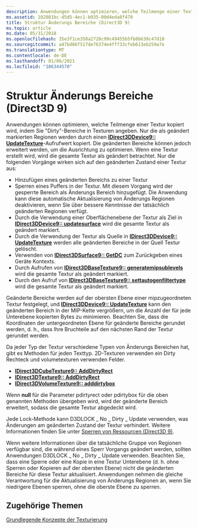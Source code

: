 ```yaml
---
description: Anwendungen können optimieren, welche Teilmenge einer Textur kopiert wird, indem Sie &\# 0034; Dirty&\# 0034; Bereiche in Texturen angeben.
ms.assetid: 102081bc-d5d5-4ec1-b935-00d4eda8f470
title: Struktur Änderungs Bereiche (Direct3D 9)
ms.topic: article
ms.date: 05/31/2018
ms.openlocfilehash: 35e3f1ce350a2728c99c49455b5fb8b638c47d10
ms.sourcegitcommit: a47bd86f517de76374e4fff33cfeb613eb259a7e
ms.translationtype: MT
ms.contentlocale: de-DE
ms.lasthandoff: 01/06/2021
ms.locfileid: "106344570"
---
```

# <a name="texture-dirty-regions-direct3d-9"></a>Struktur Änderungs Bereiche (Direct3D 9)

Anwendungen können optimieren, welche Teilmenge einer Textur kopiert wird, indem Sie "Dirty"-Bereiche in Texturen angeben. Nur die als geändert markierten Regionen werden durch einen [**IDirect3DDevice9:: UpdateTexture**](/windows/win32/api/d3d9helper/nf-d3d9helper-idirect3ddevice9-updatetexture)-Aufrufwert kopiert. Die geänderten Bereiche können jedoch erweitert werden, um die Ausrichtung zu optimieren. Wenn eine Textur erstellt wird, wird die gesamte Textur als geändert betrachtet. Nur die folgenden Vorgänge wirken sich auf den geänderten Zustand einer Textur aus:

-   Hinzufügen eines geänderten Bereichs zu einer Textur
-   Sperren eines Puffers in der Textur. Mit diesem Vorgang wird der gesperrte Bereich als Änderungs Bereich hinzugefügt. Die Anwendung kann diese automatische Aktualisierung von Änderungs Regionen deaktivieren, wenn Sie über bessere Kenntnisse der tatsächlich geänderten Regionen verfügt.
-   Durch die Verwendung einer Oberflächenebene der Textur als Ziel in [**IDirect3DDevice9:: updatesurface**](/windows/win32/api/d3d9helper/nf-d3d9helper-idirect3ddevice9-updatesurface) wird die gesamte Textur als geändert markiert.
-   Durch die Verwendung der Textur als Quelle in [**IDirect3DDevice9:: UpdateTexture**](/windows/win32/api/d3d9helper/nf-d3d9helper-idirect3ddevice9-updatetexture) werden alle geänderten Bereiche in der Quell Textur gelöscht.
-   Verwenden von [**IDirect3DSurface9:: GetDC**](/windows/win32/api/d3d9helper/nf-d3d9helper-idirect3dsurface9-getdc) zum Zurückgeben eines Geräte Kontexts.
-   Durch Aufrufen von [**IDirect3DBaseTexture9:: generatemipsublevels**](/windows/win32/api/d3d9helper/nf-d3d9helper-idirect3dbasetexture9-generatemipsublevels) wird die gesamte Textur als geändert markiert.
-   Durch den Aufruf von [**IDirect3DBaseTexture9:: settautogenfiltertype**](/windows/win32/api/d3d9helper/nf-d3d9helper-idirect3dbasetexture9-setautogenfiltertype) wird die gesamte Textur als geändert markiert.

Geänderte Bereiche werden auf der obersten Ebene einer mipzugeordneten Textur festgelegt, und [**IDirect3DDevice9:: UpdateTexture**](/windows/win32/api/d3d9helper/nf-d3d9helper-idirect3ddevice9-updatetexture) kann den geänderten Bereich in der MIP-Kette vergrößern, um die Anzahl der für jede Unterebene kopierten Bytes zu minimieren. Beachten Sie, dass die Koordinaten der untergeordneten Ebene für geänderte Bereiche gerundet werden, d. h., dass Ihre Bruchteile auf den nächsten Rand der Textur gerundet werden.

Da jeder Typ der Textur verschiedene Typen von Änderungs Bereichen hat, gibt es Methoden für jeden Texttyp. 2D-Texturen verwenden ein Dirty Rechteck und volumetexturen verwenden Felder.

-   [**IDirect3DCubeTexture9:: AddDirtyRect**](/windows/win32/api/d3d9helper/nf-d3d9helper-idirect3dcubetexture9-adddirtyrect)
-   [**IDirect3DTexture9:: AddDirtyRect**](/windows/win32/api/d3d9helper/nf-d3d9helper-idirect3dtexture9-adddirtyrect)
-   [**IDirect3DVolumeTexture9:: adddirtybox**](/windows/win32/api/d3d9helper/nf-d3d9helper-idirect3dvolumetexture9-adddirtybox)

Wenn **null** für die Parameter pdirtyrect oder pdirtybox für die oben genannten Methoden übergeben wird, wird der geänderte Bereich erweitert, sodass die gesamte Textur abgedeckt wird.

Jede Lock-Methode kann D3DLOCK \_ No \_ Dirty \_ Update verwenden, was Änderungen am geänderten Zustand der Textur verhindert. Weitere Informationen finden Sie unter [Sperren von Ressourcen (Direct3D 9)](locking-resources.md).

Wenn weitere Informationen über die tatsächliche Gruppe von Regionen verfügbar sind, die während eines Sperr Vorgangs geändert werden, sollten Anwendungen D3DLOCK \_ No \_ Dirty \_ Update verwenden. Beachten Sie, dass eine Sperre oder eine Kopie in eine Textur Unterebene (d. h. ohne Sperren oder Kopieren auf der obersten Ebene) nicht die geänderten Bereiche für diese Textur aktualisiert. Anwendungen nehmen die gleiche Verantwortung für die Aktualisierung von Änderungs Regionen an, wenn Sie niedrigere Ebenen sperren, ohne die oberste Ebene zu sperren.

## <a name="related-topics"></a>Zugehörige Themen

<dl> <dt>

[Grundlegende Konzepte der Texturierung](basic-texturing-concepts.md)
</dt> </dl>

 

 
